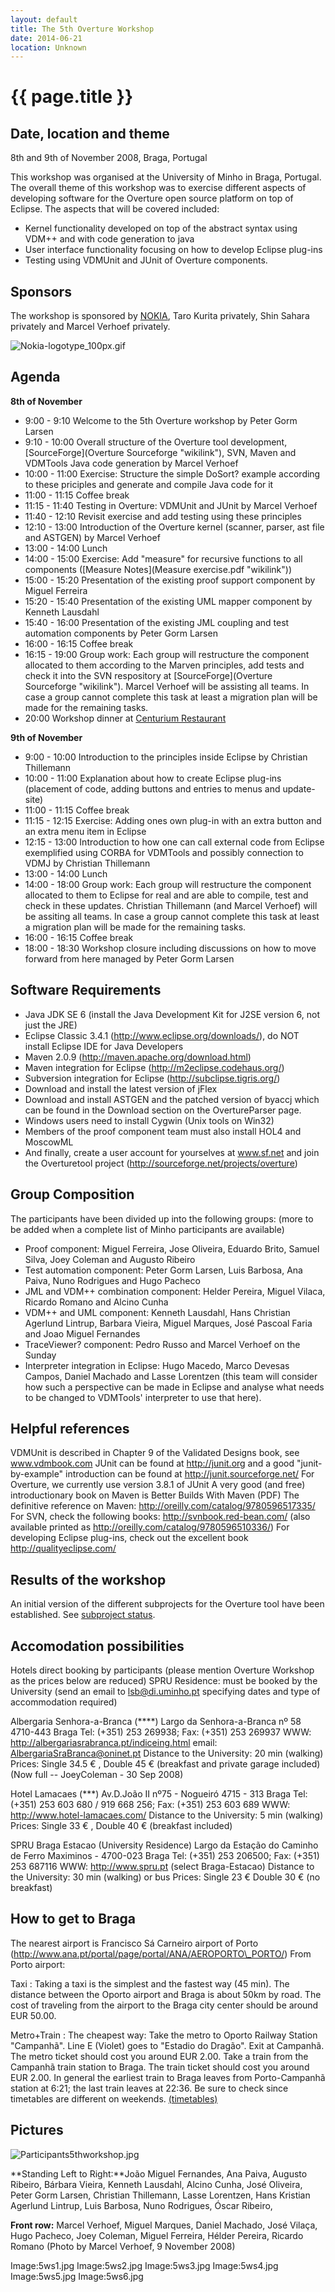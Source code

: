 ```yaml
---
layout: default
title: The 5th Overture Workshop
date: 2014-06-21
location: Unknown
---
```


# {{ page.title }}

Date, location and theme
------------------------

8th and 9th of November 2008, Braga, Portugal

This workshop was organised at the University of Minho in Braga,
Portugal. The overall theme of this workshop was to exercise different
aspects of developing software for the Overture open source platform on
top of Eclipse. The aspects that will be covered included:

-   Kernel functionality developed on top of the abstract syntax using
    VDM++ and with code generation to java
-   User interface functionality focusing on how to develop Eclipse
    plug-ins
-   Testing using VDMUnit and JUnit of Overture components.

Sponsors
--------

The workshop is sponsored by [NOKIA](http://research.nokia.com/), Taro
Kurita privately, Shin Sahara privately and Marcel Verhoef privately.

![](Nokia-logotype_100px.gif "Nokia-logotype_100px.gif")

Agenda
------

**8th of November**

-   9:00 - 9:10 Welcome to the 5th Overture workshop by Peter Gorm
    Larsen
-   9:10 - 10:00 Overall structure of the Overture tool development,
    [SourceForge](Overture Sourceforge "wikilink"), SVN, Maven and
    VDMTools Java code generation by Marcel Verhoef
-   10:00 - 11:00 Exercise: Structure the simple DoSort? example
    according to these priciples and generate and compile Java code for
    it
-   11:00 - 11:15 Coffee break
-   11:15 - 11:40 Testing in Overture: VDMUnit and JUnit by Marcel
    Verhoef
-   11:40 - 12:10 Revisit exercise and add testing using these
    principles
-   12:10 - 13:00 Introduction of the Overture kernel (scanner, parser,
    ast file and ASTGEN) by Marcel Verhoef
-   13:00 - 14:00 Lunch
-   14:00 - 15:00 Exercise: Add "measure" for recursive functions to all
    components ([Measure Notes](Measure exercise.pdf "wikilink"))
-   15:00 - 15:20 Presentation of the existing proof support component
    by Miguel Ferreira
-   15:20 - 15:40 Presentation of the existing UML mapper component by
    Kenneth Lausdahl
-   15:40 - 16:00 Presentation of the existing JML coupling and test
    automation components by Peter Gorm Larsen
-   16:00 - 16:15 Coffee break
-   16:15 - 19:00 Group work: Each group will restructure the component
    allocated to them according to the Marven principles, add tests and
    check it into the SVN respository at
    [SourceForge](Overture Sourceforge "wikilink"). Marcel Verhoef will
    be assisting all teams. In case a group cannot complete this task at
    least a migration plan will be made for the remaining tasks.
-   20:00 Workshop dinner at [Centurium
    Restaurant](http://centurium.bracaraaugusta.com/)

**9th of November**

-   9:00 - 10:00 Introduction to the principles inside Eclipse by
    Christian Thillemann
-   10:00 - 11:00 Explanation about how to create Eclipse plug-ins
    (placement of code, adding buttons and entries to menus and
    update-site)
-   11:00 - 11:15 Coffee break
-   11:15 - 12:15 Exercise: Adding ones own plug-in with an extra button
    and an extra menu item in Eclipse
-   12:15 - 13:00 Introduction to how one can call external code from
    Eclipse exemplified using CORBA for VDMTools and possibly connection
    to VDMJ by Christian Thillemann
-   13:00 - 14:00 Lunch
-   14:00 - 18:00 Group work: Each group will restructure the component
    allocated to them to Eclipse for real and are able to compile, test
    and check in these updates. Christian Thillemann (and Marcel
    Verhoef) will be assiting all teams. In case a group cannot complete
    this task at least a migration plan will be made for the remaining
    tasks.
-   16:00 - 16:15 Coffee break
-   18:00 - 18:30 Workshop closure including discussions on how to move
    forward from here managed by Peter Gorm Larsen

Software Requirements
---------------------

-   Java JDK SE 6 (install the Java Development Kit for J2SE version 6,
    not just the JRE)
-   Eclipse Classic 3.4.1 (http://www.eclipse.org/downloads/), do NOT
    install Eclipse IDE for Java Developers
-   Maven 2.0.9 (http://maven.apache.org/download.html)
-   Maven integration for Eclipse (http://m2eclipse.codehaus.org/)
-   Subversion integration for Eclipse (http://subclipse.tigris.org/)
-   Download and install the latest version of jFlex
-   Download and install ASTGEN and the patched version of byaccj which
    can be found in the Download section on the OvertureParser page.
-   Windows users need to install Cygwin (Unix tools on Win32)
-   Members of the proof component team must also install HOL4 and
    MoscowML
-   And finally, create a user account for yourselves at www.sf.net and
    join the Overturetool project
    (http://sourceforge.net/projects/overture)

Group Composition
-----------------

The participants have been divided up into the following groups: (more
to be added when a complete list of Minho participants are available)

-   Proof component: Miguel Ferreira, Jose Oliveira, Eduardo Brito,
    Samuel Silva, Joey Coleman and Augusto Ribeiro
-   Test automation component: Peter Gorm Larsen, Luis Barbosa, Ana
    Paiva, Nuno Rodrigues and Hugo Pacheco
-   JML and VDM++ combination component: Helder Pereira, Miguel Vilaca,
    Ricardo Romano and Alcino Cunha
-   VDM++ and UML component: Kenneth Lausdahl, Hans Christian Agerlund
    Lintrup, Barbara Vieira, Miguel Marques, José Pascoal Faria and Joao
    Miguel Fernandes
-   TraceViewer? component: Pedro Russo and Marcel Verhoef on the Sunday
-   Interpreter integration in Eclipse: Hugo Macedo, Marco Devesas
    Campos, Daniel Machado and Lasse Lorentzen (this team will consider
    how such a perspective can be made in Eclipse and analyse what needs
    to be changed to VDMTools' interpreter to use that here).

Helpful references
------------------

VDMUnit is described in Chapter 9 of the Validated Designs book, see
www.vdmbook.com JUnit can be found at <http://junit.org> and a good
"junit-by-example" introduction can be found at
<http://junit.sourceforge.net/> For Overture, we currently use version
3.8.1 of JUnit A very good (and free) introductionary book on Maven is
Better Builds With Maven (PDF) The definitive reference on Maven:
<http://oreilly.com/catalog/9780596517335/> For SVN, check the following
books: <http://svnbook.red-bean.com/> (also available printed as
<http://oreilly.com/catalog/9780596510336/>) For developing Eclipse
plug-ins, check out the excellent book <http://qualityeclipse.com/>

Results of the workshop
-----------------------

An initial version of the different subprojects for the Overture tool
have been established. See [subproject status](Subprojects "wikilink").

Accomodation possibilities
--------------------------

Hotels direct booking by participants (please mention Overture Workshop
as the prices below are reduced) SPRU Residence: must be booked by the
University (send an email to lsb@di.uminho.pt specifying dates and type
of accommodation required)

Albergaria Senhora-a-Branca (\*\*\*\*) Largo da Senhora-a-Branca nº 58
4710-443 Braga Tel: (+351) 253 269938; Fax: (+351) 253 269937 WWW:
<http://albergariasrabranca.pt/indiceing.html> email:
AlbergariaSraBranca@oninet.pt Distance to the University: 20 min
(walking) Prices: Single 34.5 € , Double 45 € (breakfast and private
garage included) (Now full -- JoeyColeman - 30 Sep 2008)

Hotel Lamacaes (\*\*\*) Av.D.João II nº75 - Nogueiró 4715 - 313 Braga
Tel: (+351) 253 603 680 / 919 668 256; Fax: (+351) 253 603 689 WWW:
<http://www.hotel-lamacaes.com/> Distance to the University: 5 min
(walking) Prices: Single 33 € , Double 40 € (breakfast included)

SPRU Braga Estacao (University Residence) Largo da Estação do Caminho de
Ferro Maximinos - 4700-023 Braga Tel: (+351) 253 206500; Fax: (+351) 253
687116 WWW: <http://www.spru.pt> (select Braga-Estacao) Distance to the
University: 30 min (walking) or bus Prices: Single 23 € Double 30 € (no
breakfast)

How to get to Braga
-------------------

The nearest airport is Francisco Sá Carneiro airport of Porto
(http://www.ana.pt/portal/page/portal/ANA/AEROPORTO\_PORTO/) From Porto
airport:

Taxi
:   Taking a taxi is the simplest and the fastest way (45 min). The
    distance between the Oporto airport and Braga is about 50km by road.
    The cost of traveling from the airport to the Braga city center
    should be around EUR 50.00.

<!-- -->

Metro+Train
:   The cheapest way: Take the metro to Oporto Railway Station
    "Campanhã". Line E (Violet) goes to "Estadio do Dragão". Exit at
    Campanhã. The metro ticket should cost you around EUR 2.00. Take a
    train from the Campanhã train station to Braga. The train ticket
    should cost you around EUR 2.00. In general the earliest train to
    Braga leaves from Porto-Campanhã station at 6:21; the last train
    leaves at 22:36. Be sure to check since timetables are different on
    weekends.
    [(timetables)](http://www.cp.pt/StaticFiles/Imagens/PDF/Passageiros/horarios/urbanos_porto_2007/linha_braga.pdf)

Pictures
--------

![](Participants5thworkshop.jpg "Participants5thworkshop.jpg")

**Standing Left to Right:**João Miguel Fernandes, Ana Paiva, Augusto
Ribeiro, Bárbara Vieira, Kenneth Lausdahl, Alcino Cunha, José Oliveira,
Peter Gorm Larsen, Christian Thillemann, Lasse Lorentzen, Hans Kristian
Agerlund Lintrup, Luis Barbosa, Nuno Rodrigues, Óscar Ribeiro,

**Front row:** Marcel Verhoef, Miguel Marques, Daniel Machado, José
Vilaça, Hugo Pacheco, Joey Coleman, Miguel Ferreira, Hélder Pereira,
Ricardo Romano (Photo by Marcel Verhoef, 9 November 2008)

Image:5ws1.jpg Image:5ws2.jpg Image:5ws3.jpg Image:5ws4.jpg
Image:5ws5.jpg Image:5ws6.jpg
